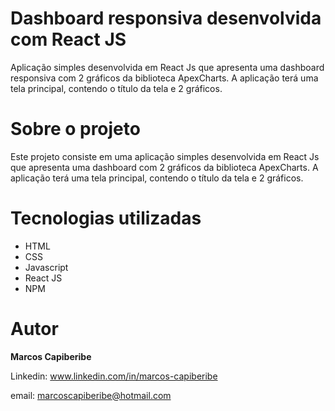 # Dashboard responsiva desenvolvida com React JS

Aplicação simples desenvolvida em React Js que apresenta uma dashboard responsiva com 2 gráficos da biblioteca ApexCharts. A aplicação terá uma tela principal, contendo o título da tela e 2 gráficos.


# Sobre o projeto

Este projeto consiste em uma aplicação simples desenvolvida em React Js que apresenta uma dashboard com 2 gráficos da biblioteca ApexCharts. A aplicação terá uma tela principal, contendo o título da tela e 2 gráficos.


# Tecnologias utilizadas

* HTML
* CSS 
* Javascript
* React JS
* NPM

# Autor
<b>Marcos Capiberibe</b>

Linkedin: www.linkedin.com/in/marcos-capiberibe

email: marcoscapiberibe@hotmail.com
